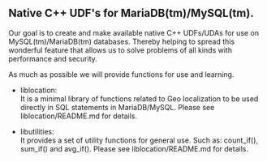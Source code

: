 ## Native C++ UDF's for MariaDB(tm)/MySQL(tm).

Our goal is to create and make available native C++ UDFs/UDAs for use
on MySQL(tm)/MariaDB(tm) databases.
Thereby helping to spread this wonderful feature that allows us to solve
problems of all kinds with performance and security.

As much as possible we will provide functions for use and learning.

- liblocation:<br>
It is a minimal library of functions related to Geo localization to be used directly in SQL statements in MariaDB/MySQL.
Please see liblocation/README.md for details.

- libutilities:<br>
It provides a set of utility functions for general use. Such as: count_if(), sum_if() and avg_if(). Please see liblocation/README.md for details.
